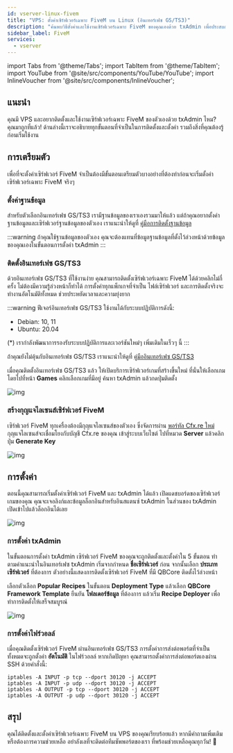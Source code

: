 ```yaml
---
id: vserver-linux-fivem
title: "VPS: ตั้งค่าเซิร์ฟเวอร์เฉพาะ FiveM บน Linux (อินเทอร์เฟซ GS/TS3)"
description: "ค้นพบวิธีตั้งค่าและใช้งานเซิร์ฟเวอร์เฉพาะ FiveM ของคุณเองด้วย txAdmin เพื่อประสบการณ์เล่นหลายคนที่ลื่นไหล → เรียนรู้เพิ่มเติมตอนนี้"
sidebar_label: FiveM
services:
  - vserver
---
```


import Tabs from '@theme/Tabs';
import TabItem from '@theme/TabItem';
import YouTube from '@site/src/components/YouTube/YouTube';
import InlineVoucher from '@site/src/components/InlineVoucher';




## แนะนำ
คุณมี VPS และอยากติดตั้งและใช้งานเซิร์ฟเวอร์เฉพาะ FiveM ของตัวเองด้วย txAdmin ไหม? คุณมาถูกที่แล้ว! ด้านล่างนี้เราจะอธิบายทุกขั้นตอนที่จำเป็นในการติดตั้งและตั้งค่า รวมถึงสิ่งที่คุณต้องรู้ก่อนเริ่มใช้งาน



## การเตรียมตัว

เพื่อที่จะตั้งค่าเซิร์ฟเวอร์ FiveM จำเป็นต้องมีขั้นตอนเตรียมตัวบางอย่างที่ต้องทำก่อนจะเริ่มตั้งค่าเซิร์ฟเวอร์เฉพาะ FiveM จริงๆ


### ตั้งค่าฐานข้อมูล

สำหรับตัวเลือกอินเทอร์เฟซ GS/TS3 เรามีฐานข้อมูลของเราเองรวมมาให้แล้ว แต่ถ้าคุณอยากตั้งค่าฐานข้อมูลและเซิร์ฟเวอร์ฐานข้อมูลของตัวเอง เราแนะนำให้ดูที่ [คู่มือการติดตั้งฐานข้อมูล](vserver-linux-databases.md) 

:::warning
ถ้าคุณใช้ฐานข้อมูลของตัวเอง คุณจะต้องแทนที่ข้อมูลฐานข้อมูลที่ตั้งไว้ล่วงหน้าด้วยข้อมูลของคุณเองในขั้นตอนการตั้งค่า txAdmin 
:::



### ติดตั้งอินเทอร์เฟซ GS/TS3
ด้วยอินเทอร์เฟซ GS/TS3 ที่ใช้งานง่าย คุณสามารถติดตั้งเซิร์ฟเวอร์เฉพาะ FiveM ได้ด้วยคลิกไม่กี่ครั้ง ไม่ต้องมีความรู้ล่วงหน้าก็ทำได้ การตั้งค่าทุกแพ็กเกจที่จำเป็น ไฟล์เซิร์ฟเวอร์ และการติดตั้งจริงจะทำงานอัตโนมัติทั้งหมด ช่วยประหยัดเวลาและความยุ่งยาก

:::warning
ฟีเจอร์อินเทอร์เฟซ GS/TS3 ใช้งานได้กับระบบปฏิบัติการดังนี้:

- Debian: 10, 11
- Ubuntu: 20.04

(*) เรากำลังพัฒนาการรองรับระบบปฏิบัติการและเวอร์ชันใหม่ๆ เพิ่มเติมในเร็วๆ นี้
:::

ถ้าคุณยังไม่คุ้นกับอินเทอร์เฟซ GS/TS3 เราแนะนำให้ดูที่ [คู่มืออินเทอร์เฟซ GS/TS3](dedicated-linux-gs-interface.md) 

เมื่อคุณติดตั้งอินเทอร์เฟซ GS/TS3 แล้ว ให้เปิดบริการเซิร์ฟเวอร์เกมที่สร้างขึ้นใหม่ ที่นั่นให้เลือกเกมโดยไปที่หน้า **Games** คลิกเลือกเกมที่มีอยู่ ค้นหา txAdmin แล้วกดปุ่มติดตั้ง

![img](https://screensaver01.zap-hosting.com/index.php/s/jJaHrkd7LQAHx46/download)




### สร้างกุญแจไลเซนส์เซิร์ฟเวอร์ FiveM

เซิร์ฟเวอร์ FiveM ทุกเครื่องต้องมีกุญแจไลเซนส์ของตัวเอง ซึ่งจัดการผ่าน [พอร์ทัล Cfx.re ใหม่](http://portal.cfx.re/) กุญแจไลเซนส์จะเชื่อมโยงกับบัญชี Cfx.re ของคุณ เข้าสู่ระบบเว็บไซต์ ไปที่หมวด **Server** แล้วคลิกปุ่ม **Generate Key**

![img](https://screensaver01.zap-hosting.com/index.php/s/X6kHcs6o2dcFJqw/preview)



## การตั้งค่า

ตอนนี้คุณสามารถเริ่มตั้งค่าเซิร์ฟเวอร์ FiveM และ txAdmin ได้แล้ว เปิดแดชบอร์ดของเซิร์ฟเวอร์เกมของคุณ คุณจะเจอลิงก์และข้อมูลล็อกอินสำหรับอินสแตนซ์ txAdmin ในส่วนของ txAdmin เปิดเข้าไปแล้วล็อกอินได้เลย

![img](https://screensaver01.zap-hosting.com/index.php/s/W5xoFtgfZkeZFgQ/preview)

### การตั้งค่า txAdmin

ในขั้นตอนการตั้งค่า txAdmin เซิร์ฟเวอร์ FiveM ของคุณจะถูกติดตั้งและตั้งค่าใน 5 ขั้นตอน ทำตามคำแนะนำในอินเทอร์เฟซ txAdmin เริ่มจากกำหนด **ชื่อเซิร์ฟเวอร์** ก่อน จากนั้นเลือก **ประเภทเซิร์ฟเวอร์** ที่ต้องการ ตัวอย่างนี้แสดงการติดตั้งเซิร์ฟเวอร์ FiveM ที่มี QBCore ติดตั้งไว้ล่วงหน้า

เลือกตัวเลือก **Popular Recipes** ในขั้นตอน **Deployment Type** แล้วเลือก **QBCore Framework Template** ยืนยัน **โฟลเดอร์ข้อมูล** ที่ต้องการ แล้วเริ่ม **Recipe Deployer** เพื่อทำการติดตั้งให้เสร็จสมบูรณ์

![img](https://screensaver01.zap-hosting.com/index.php/s/i7mSNNs29b6QLjz/download)




### การตั้งค่าไฟร์วอลล์

เมื่อคุณติดตั้งเซิร์ฟเวอร์ FiveM ผ่านอินเทอร์เฟซ GS/TS3 การตั้งค่าการส่งต่อพอร์ตที่จำเป็นทั้งหมดจะถูกตั้งค่า **อัตโนมัติ** ในไฟร์วอลล์ หากเกิดปัญหา คุณสามารถตั้งค่าการส่งต่อพอร์ตเองผ่าน SSH ด้วยคำสั่งนี้: 

```
iptables -A INPUT -p tcp --dport 30120 -j ACCEPT
iptables -A INPUT -p udp --dport 30120 -j ACCEPT
iptables -A OUTPUT -p tcp --dport 30120 -j ACCEPT
iptables -A OUTPUT -p udp --dport 30120 -j ACCEPT 
```



## สรุป

คุณได้ติดตั้งและตั้งค่าเซิร์ฟเวอร์เฉพาะ FiveM บน VPS ของคุณเรียบร้อยแล้ว หากมีคำถามเพิ่มเติมหรือต้องการความช่วยเหลือ อย่าลังเลที่จะติดต่อทีมซัพพอร์ตของเรา ที่พร้อมช่วยเหลือคุณทุกวัน! 🙂


<InlineVoucher />